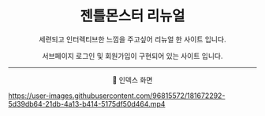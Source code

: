 <h1 align = 'center'> 젠틀몬스터 리뉴얼</h1>

<p align = 'center'> 세련되고 인터렉티브한 느낌을 주고싶어 리뉴얼 한 사이트 입니다.</p>

<p align = 'center'> 서브페이지 로그인 및 회원가입이 구현되어 있는 사이트 입니다. </p>

---

<p align = 'center'> 📌 인덱스 화면</p>

https://user-images.githubusercontent.com/96815572/181672292-5d39db64-21db-4a13-b414-5175df50d464.mp4
